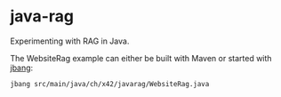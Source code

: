 # java-rag
Experimenting with RAG in Java.

The WebsiteRag example can either be built with Maven
or started with [jbang](https://www.jbang.dev/):

    jbang src/main/java/ch/x42/javarag/WebsiteRag.java
